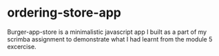 # ordering-store-app
 Burger-app-store is a minimalistic javascript app I built as a part of my scrimba assignment to demonstrate what I had learnt from the module 5 excercise.
